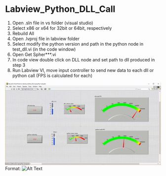 # Labview_Python_DLL_Call

1. Open .sln file in vs folder (visual studio)
2. Select x86 or x64 for 32bit or 64bit, respectively
3. Rebuild All
4. Open .lvproj file in labview folder
5. Select modify the python version and path in the python node in test_dll.vi (in the code window)
6. Open Get Spher***.vi 
7. In code view double click on DLL node and set path to dll produced in step 3
8. Run Labview VI, move input controller to send new data to each dll or python call (FPS is calculated for each)

![Labview Front Panel](/labview/images/front_panel.gif)
Format: ![Alt Text](url)